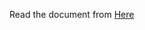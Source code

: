 
Read the document from [Here](https://www.sitepoint.com/creating-crud-app-minutes-angulars-resource)